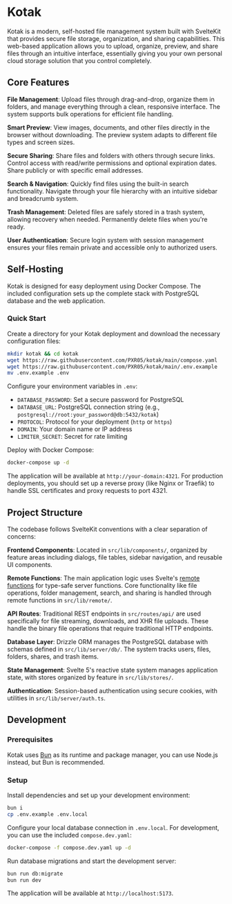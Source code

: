 # Kotak

Kotak is a modern, self-hosted file management system built with SvelteKit that provides secure file storage, organization, and sharing capabilities. This web-based application allows you to upload, organize, preview, and share files through an intuitive interface, essentially giving you your own personal cloud storage solution that you control completely.

## Core Features

**File Management**: Upload files through drag-and-drop, organize them in folders, and manage everything through a clean, responsive interface. The system supports bulk operations for efficient file handling.

**Smart Preview**: View images, documents, and other files directly in the browser without downloading. The preview system adapts to different file types and screen sizes.

**Secure Sharing**: Share files and folders with others through secure links. Control access with read/write permissions and optional expiration dates. Share publicly or with specific email addresses.

**Search & Navigation**: Quickly find files using the built-in search functionality. Navigate through your file hierarchy with an intuitive sidebar and breadcrumb system.

**Trash Management**: Deleted files are safely stored in a trash system, allowing recovery when needed. Permanently delete files when you're ready.

**User Authentication**: Secure login system with session management ensures your files remain private and accessible only to authorized users.

## Self-Hosting

Kotak is designed for easy deployment using Docker Compose. The included configuration sets up the complete stack with PostgreSQL database and the web application.

### Quick Start

Create a directory for your Kotak deployment and download the necessary configuration files:

```bash
mkdir kotak && cd kotak
wget https://raw.githubusercontent.com/PXR05/kotak/main/compose.yaml
wget https://raw.githubusercontent.com/PXR05/kotak/main/.env.example
mv .env.example .env
```

Configure your environment variables in `.env`:

- `DATABASE_PASSWORD`: Set a secure password for PostgreSQL
- `DATABASE_URL`: PostgreSQL connection string (e.g., `postgresql://root:your_password@db:5432/kotak`)
- `PROTOCOL`: Protocol for your deployment (`http` or `https`)
- `DOMAIN`: Your domain name or IP address
- `LIMITER_SECRET`: Secret for rate limiting

Deploy with Docker Compose:

```bash
docker-compose up -d
```

The application will be available at `http://your-domain:4321`. For production deployments, you should set up a reverse proxy (like Nginx or Traefik) to handle SSL certificates and proxy requests to port 4321.

## Project Structure

The codebase follows SvelteKit conventions with a clear separation of concerns:

**Frontend Components**: Located in `src/lib/components/`, organized by feature areas including dialogs, file tables, sidebar navigation, and reusable UI components.

**Remote Functions**: The main application logic uses Svelte's [remote functions](https://svelte.dev/docs/kit/remote-functions) for type-safe server functions. Core functionality like file operations, folder management, search, and sharing is handled through remote functions in `src/lib/remote/`.

**API Routes**: Traditional REST endpoints in `src/routes/api/` are used specifically for file streaming, downloads, and XHR file uploads. These handle the binary file operations that require traditional HTTP endpoints.

**Database Layer**: Drizzle ORM manages the PostgreSQL database with schemas defined in `src/lib/server/db/`. The system tracks users, files, folders, shares, and trash items.

**State Management**: Svelte 5's reactive state system manages application state, with stores organized by feature in `src/lib/stores/`.

**Authentication**: Session-based authentication using secure cookies, with utilities in `src/lib/server/auth.ts`.

## Development

### Prerequisites

Kotak uses [Bun](https://bun.sh) as its runtime and package manager, you can use Node.js instead, but Bun is recommended.

### Setup

Install dependencies and set up your development environment:

```bash
bun i
cp .env.example .env.local
```

Configure your local database connection in `.env.local`. For development, you can use the included `compose.dev.yaml`:

```bash
docker-compose -f compose.dev.yaml up -d
```

Run database migrations and start the development server:

```bash
bun run db:migrate
bun run dev
```

The application will be available at `http://localhost:5173`.
